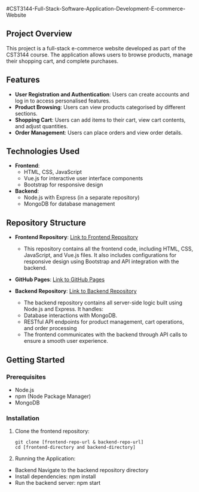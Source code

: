 #CST3144-Full-Stack-Software-Application-Development-E-commerce-Website

## Project Overview
This project is a full-stack e-commerce website developed as part of the CST3144 course. The application allows users to browse products, manage their shopping cart, and complete purchases. 

## Features
- **User Registration and Authentication**: Users can create accounts and log in to access personalised features.
- **Product Browsing**: Users can view products categorised by different sections.
- **Shopping Cart**: Users can add items to their cart, view cart contents, and adjust quantities.
- **Order Management**: Users can place orders and view order details.

## Technologies Used
- **Frontend**: 
  - HTML, CSS, JavaScript
  - Vue.js for interactive user interface components
  - Bootstrap for responsive design
- **Backend**: 
  - Node.js with Express (in a separate repository)
  - MongoDB for database management

## Repository Structure
- **Frontend Repository**: [Link to Frontend Repository](https://github.com/arbaazhussain1/CST3144-Full-Stack-Software-Application-Development-E-commerce-Website) 
  - This repository contains all the frontend code, including HTML, CSS, JavaScript, and Vue.js files. It also includes configurations for responsive design using Bootstrap and API integration with the backend.
  
- **GitHub Pages**: [Link to GitHub Pages](https://arbaazhussain1.github.io/CST3144-Full-Stack-Software-Application-Development-E-commerce-Website/) 

- **Backend Repository**: [Link to Backend Repository](https://github.com/arbaazhussain1/CST3144-Full-Stack-Software-Application-Development-E-commerce-Website-Back-End) 
  - The backend repository contains all server-side logic built using Node.js and Express. It handles:
  - Database interactions with MongoDB.
  - RESTful API endpoints for product management, cart operations, and order processing
  - The frontend communicates with the backend through API calls to ensure a smooth user experience.

## Getting Started
### Prerequisites
- Node.js
- npm (Node Package Manager)
- MongoDB

### Installation
1. Clone the frontend repository:
   ```bash/macOS terminal
   git clone [frontend-repo-url & backend-repo-url]
   cd [frontend-directory and backend-directory]
   
2. Running the Application:
- Backend Navigate to the backend repository directory
- Install dependencies: npm install
- Run the backend server: npm start





